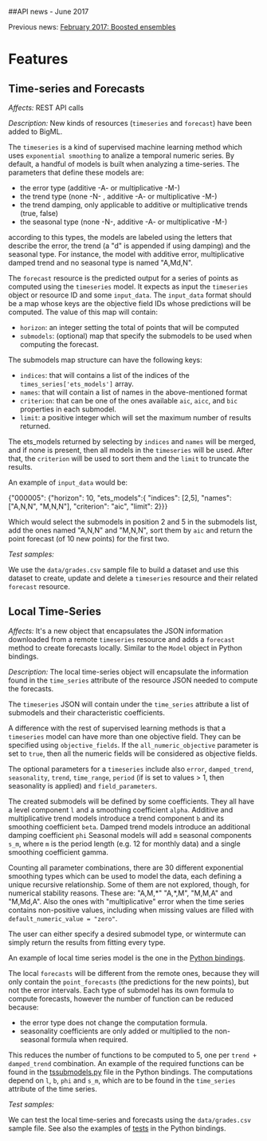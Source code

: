 ##API news - June 2017

Previous news: [February 2017: Boosted ensembles](archive/news_201702.md)

Features
========
Time-series and Forecasts
-------------------------

*Affects:* REST API calls

*Description:* New kinds of resources (`timeseries` and `forecast`) have been
added to BigML.

The `timeseries` is a kind of supervised machine learning method
which uses `exponential smoothing` to analize a temporal numeric series.
By default, a handful of models is built when analyzing a time-series.
The parameters
that define these models are:

- the error type (additive -A- or multiplicative -M-)
- the trend type (none -N- , additive -A- or multiplicative -M-)
- the trend damping, only applicable to additive or multiplicative trends (true, false)
- the seasonal type (none -N-, additive -A- or multiplicative -M-)

according to this types, the models are labeled using the letters that
describe the error, the trend (a "d" is appended if using damping) and the
seasonal type. For instance, the model with additive error, multiplicative
damped trend and no seasonal type is named "A,Md,N".

The `forecast` resource is the predicted output for a series of points
as computed using the `timeseries` model. It expects as input the
`timeseries` object or resource ID and some `input_data`. The `input_data`
format should be a map whose keys are the objective field IDs whose predictions
will be computed. The value of this map will contain:

- `horizon`: an integer setting the total of points that will be computed
- `submodels`: (optional) map that specify the submodels to be used when
               computing the  forecast.

The submodels map structure can have the following keys:
- `indices`: that will contains a list of the indices of the
 `times_series['ets_models']` array.
- `names`: that will contain a list of names in the above-mentioned format
- `criterion`: that can be one of the ones available `aic`, `aicc`, and `bic`
  properties in each submodel.
- `limit`: a positive integer which will set the maximum number of results
  returned.

The ets_models returned by selecting by `indices` and `names` will be merged,
and if none is present, then all models in the `timeseries` will be used. After
that, the `criterion` will be used to sort them and the `limit` to truncate
the results.

An example of `input_data` would be:

{"000005": {"horizon": 10,
            "ets_models":{
                "indices": [2,5],
                "names": ["A,N,N", "M,N,N"],
                "criterion": "aic",
                "limit": 2}}}

Which would select the submodels in position 2 and 5 in the submodels list,
add the ones named "A,N,N" and "M,N,N", sort them by `aic` and return the
point forecast (of 10 new points) for the first two.


*Test samples:*

We use the `data/grades.csv` sample file to build a dataset and use this
dataset to create, update and delete a `timeseries` resource and their related
`forecast` resource.

<a name="localTimeSeries"></a>
Local Time-Series
-----------------

*Affects:* It's a new object that encapsulates the JSON information downloaded
from a remote `timeseries` resource and adds a `forecast` method
to create forecasts locally. Similar to the `Model` object in Python
bindings.

*Description:* The local time-series object will encapsulate the
information found in the `time_series` attribute of the resource
JSON needed to compute the forecasts.

The `timeseries` JSON will contain under the `time_series` attribute
a list of submodels and their characteristic coefficients.

A difference with the rest of supervised learning methods is that a `timeseries`
model can have more than one objective field. They can be specified
using `objective_fields`. If the `all_numeric_objective`
parameter is set to `true`, then all the numeric fields will be considered
as objective fields.

The optional parameters for a `timeseries` include also `error`, `damped_trend`,
`seasonality`, `trend`, `time_range`, `period` (if is set to values > 1,
then seasonality is applied) and `field_parameters`.

The created submodels will be defined by some coefficients. They all have a
level component `l` and a smoothing coefficient `alpha`.
Additive and multiplicative trend models introduce
a trend component `b` and its smoothing coefficient `beta`.
Damped trend models introduce an additional damping coefficient `phi`
Seasonal models will add `m` seasonal components `s_m`,
where `m` is the period length (e.g. 12 for monthly data)
and a single smoothing coefficient gamma.

Counting all parameter combinations, there are 30 different exponential
smoothing types which can be used to model the data, each defining
a unique recursive relationship. Some of them are not explored, though,
for numerical stability reasons. These are: "A,M,\*"  "A,\*,M", "M,M,A" and
"M,Md,A". Also the ones with "multiplicative" error when
the time series contains non-positive
values, including when missing values are filled with
`default_numeric_value = "zero"`.

The user can either specify a desired
submodel type, or wintermute can simply return the results
from fitting every type.

An example of local time series model is the one in the
[Python bindings](https://github.com/mmerce/python/blob/timeseries/bigml/timeseries.py).

The local `forecasts` will be different from the remote ones, because they
will only contain the `point_forecasts` (the predictions for the new points),
but not the error intervals. Each type of submodel has its own formula to
compute forecasts, however the number of function can be reduced because:

- the error type does not change the computation formula.
- seasonality coefficients are only added or multiplied to the non-seasonal
  formula when required.

This reduces the number of functions to be computed to 5, one per
`trend + damped_trend` combination. An example of the required functions
can be found in the
[tssubmodels.py](https://github.com/mmerce/python/blob/timeseries/bigml/tssubmodels.py)
file in the Python bindings. The computations depend on `l`, `b`, `phi` and
`s_m`, which are to be found in the `time_series` attribute of the time series.


*Test samples:*

We can test the local time-series and forecasts using the `data/grades.csv`
sample file. See also the examples of
[tests](https://github.com/mmerce/python/blob/timeseries/bigml/tests/test_35_compare_predictions.py)
in the Python bindings.
